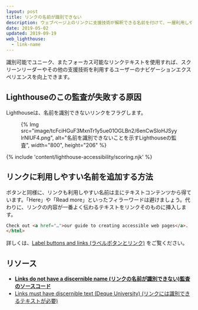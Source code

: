 ```yaml
---
layout: post
title: リンクの名前が識別できない
description: ウェブページ上のリンクに支援技術が解釈できる名前を付けて、一層利用しやすくする方法を学びます。
date: 2019-05-02
updated: 2019-09-19
web_lighthouse:
  - link-name
---
```


識別可能でユニーク、またフォーカス可能なリンクテキストを使用すれば、スクリーンリーダーやその他の支援技術を利用するユーザーのナビゲーションエクスペリエンスを向上できます。

## Lighthouseのこの監査が失敗する原因

Lighthouseは、名前を識別できないリンクをフラグします。

<figure>{% Img src="image/tcFciHGuF3MxnTr1y5ue01OGLBn2/6enCwSloHJSyylrNIUF4.png", alt="名前を識別できないことを示すLighthouseの監査", width="800", height="206" %}</figure>

{% include 'content/lighthouse-accessibility/scoring.njk' %}

## リンクに利用しやすい名前を追加する方法

ボタンと同様に、リンクも利用しやすい名前は主にテキストコンテンツから得ています。「Here」や「Read more」といったフィラーワードは避けましょう。代わりに、リンクの内容が一番よく伝わるテキストをリンクそのものに挿入します。

```html
Check out <a href="…">our guide to creating accessible web pages</a>.
</html>
```

詳しくは、[Label buttons and links (ラベルボタンとリンク)](/labels-and-text-alternatives#label-buttons-and-links) をご覧ください。

## リソース

- [**Links do not have a discernible name (リンクの名前が識別できない)**監査のソースコード****](https://github.com/GoogleChrome/lighthouse/blob/master/core/audits/accessibility/link-name.js)
- [Links must have discernible text (Deque University) (リンクには識別できるテキストが必要)](https://dequeuniversity.com/rules/axe/3.3/link-name)
